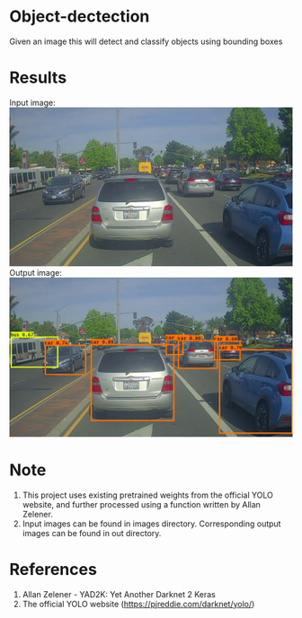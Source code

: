 # Object-dectection
Given an image this will detect and classify objects using bounding boxes
# Results
Input image:
![input](images/test.jpg)
Output image:
![output](out/test.jpg)
# Note
1. This project uses existing pretrained weights from the official YOLO website, and further processed using a function written by Allan Zelener.
2. Input images can be found in images directory. Corresponding output images can be found in out directory.
# References
1. Allan Zelener - YAD2K: Yet Another Darknet 2 Keras
2. The official YOLO website (https://pjreddie.com/darknet/yolo/)
